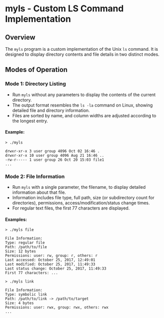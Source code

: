 
# myls - Custom LS Command Implementation

## Overview
The `myls` program is a custom implementation of the Unix `ls` command. It is designed to display directory contents and file details in two distinct modes.

## Modes of Operation

### Mode 1: Directory Listing
- Run `myls` without any parameters to display the contents of the current directory.
- The output format resembles the `ls -la` command on Linux, showing detailed file and directory information.
- Files are sorted by name, and column widths are adjusted according to the longest entry.

#### Example:
```
> ./myls

drwxr-xr-x 3 user group 4096 Oct 02 16:46 .
drwxr-xr-x 10 user group 4096 Aug 21 16:46 ..
-rw-r----- 1 user group 26 Oct 20 15:03 file1
...
```

### Mode 2: File Information
- Run `myls` with a single parameter, the filename, to display detailed information about that file.
- Information includes file type, full path, size (or subdirectory count for directories), permissions, access/modification/status change times.
- For regular text files, the first 77 characters are displayed.

#### Examples:
```
> ./myls file

File Information:
Type: regular file
Path: /path/to/file
Size: 12 bytes
Permissions: user: rw, group: r, others: r
Last accessed: October 25, 2017, 12:49:01
Last modified: October 25, 2017, 11:49:33
Last status change: October 25, 2017, 11:49:33
First 77 characters: ...
```

```
> ./myls link

File Information:
Type: symbolic link
Path: /path/to/link -> /path/to/target
Size: 4 bytes
Permissions: user: rwx, group: rwx, others: rwx
...
```

